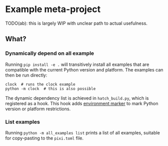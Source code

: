 # Example meta-project

TODO(ab): this is largely WIP with unclear path to actual usefulness.

## What?

### Dynamically depend on all example

Running `pip install -e .` will transitively install all examples that are compatible with the current Python version and platform. The examples can then be run directly:

```shell
clock  # runs the clock example
python -m clock  # this is also possible
```

The dynamic dependency list is achieved in `hatch_build.py`, which is registered as a hook. This hook adds [environment marker](https://packaging.python.org/en/latest/specifications/dependency-specifiers/#environment-markers) to mark Python version or platform restrictions.


### List examples


Running `python -m all_examples list` prints a list of all examples, suitable for copy-pasting to the `pixi.toml` file.

